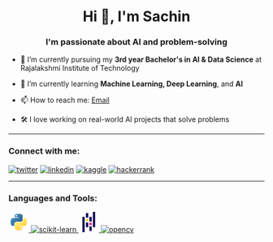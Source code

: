 <h1 align="center">Hi 👋, I'm Sachin</h1>
<h3 align="center">I'm passionate about AI and problem-solving</h3>

- 🔭 I’m currently pursuing my **3rd year Bachelor's in AI & Data Science** at Rajalakshmi Institute of Technology

- 🌱 I’m currently learning **Machine Learning, Deep Learning**, and **AI**

- 📫 How to reach me: <a href="mailto:svsachin2005@gmail.com">Email</a>

- 🛠️ I love working on real-world AI projects that solve problems 

---

<h3 align="left">Connect with me:</h3>
<p align="left">
<a href="https://x.com/sachin26031" target="blank"><img align="center" src="https://cdn.jsdelivr.net/npm/simple-icons@3.0.1/icons/twitter.svg" alt="twitter" height="30" width="40" /></a>
<a href="https://www.linkedin.com/in/sachin-s-a05626298" target="blank"><img align="center" src="https://cdn.jsdelivr.net/npm/simple-icons@3.0.1/icons/linkedin.svg" alt="linkedin" height="30" width="40" /></a>
<a href="https://www.kaggle.com/mrsachin543" target="blank"><img align="center" src="https://cdn.jsdelivr.net/npm/simple-icons@3.0.1/icons/kaggle.svg" alt="kaggle" height="30" width="40" /></a>
<a href="https://www.hackerrank.com/svsachin2005" target="blank"><img align="center" src="https://cdn.jsdelivr.net/npm/simple-icons@3.0.1/icons/hackerrank.svg" alt="hackerrank" height="30" width="40" /></a>
</p>

---

<h3 align="left">Languages and Tools:</h3>
<p align="left">
<a href="https://www.python.org" target="blank"> <img src="https://raw.githubusercontent.com/devicons/devicon/master/icons/python/python-original.svg" alt="python" width="40" height="40"/> </a>
<a href="https://scikit-learn.org/" target="blank"> <img src="https://upload.wikimedia.org/wikipedia/commons/0/05/Scikit_learn_logo_small.svg" alt="scikit-learn" width="40" height="40"/> </a>
<a href="https://pandas.pydata.org/" target="blank"> <img src="https://raw.githubusercontent.com/devicons/devicon/2ae2a900d2f041da66e950e4d48052658d850630/icons/pandas/pandas-original.svg" alt="pandas" width="40" height="40"/> </a>
<a href="https://opencv.org/" target="blank"> <img src="https://www.vectorlogo.zone/logos/opencv/opencv-icon.svg" alt="opencv" width="40" height="40"/> </a>

</p>
